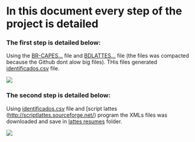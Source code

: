 # In this document every step of the project is detailed

### The first step is detailed below: 

Using the [BR-CAPES...](https://github.com/alexjrns/datamining_lattes_computer_science/blob/master/sucupira_files/BR-CAPES-COLSUCUP-PROG2015-2016-03-01.csv) file and [BDLATTES...](https://github.com/alexjrns/datamining_lattes_computer_science/blob/master/sucupira_files/BDLATTES-17abril2016.rar) file (the files was compacted because the Github dont alow big files). THis files generated [identificados.csv](https://github.com/alexjrns/datamining_lattes_computer_science/blob/master/stage_files/identificados.csv) file.

![](https://github.com/alexjrns/datamining_lattes_computer_science/blob/master/documents/01_Step.png)

### The second step is detailed below: 

Using [identificados.csv](https://github.com/alexjrns/datamining_lattes_computer_science/blob/master/stage_files/identificados.csv) file and [script lattes (http://scriptlattes.sourceforge.net/) program the XMLs files was downloaded and save in [lattes resumes](https://github.com/alexjrns/datamining_lattes_computer_science/tree/master/lattes_resumes) folder.

![](https://github.com/alexjrns/datamining_lattes_computer_science/blob/master/documents/02_Step.png)
